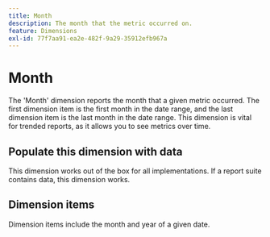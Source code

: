 ```yaml
---
title: Month
description: The month that the metric occurred on.
feature: Dimensions
exl-id: 77f7aa91-ea2e-482f-9a29-35912efb967a
---
```

# Month

The 'Month' dimension reports the month that a given metric occurred. The first dimension item is the first month in the date range, and the last dimension item is the last month in the date range. This dimension is vital for trended reports, as it allows you to see metrics over time.

## Populate this dimension with data

This dimension works out of the box for all implementations. If a report suite contains data, this dimension works.

## Dimension items

Dimension items include the month and year of a given date.
